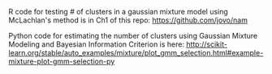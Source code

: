 R code for testing # of clusters in a gaussian mixture model using McLachlan's method is in Ch1 of this repo: https://github.com/jovo/nam

Python code for estimating the number of clusters using Gaussian Mixture Modeling and Bayesian Information Criterion is here:
http://scikit-learn.org/stable/auto_examples/mixture/plot_gmm_selection.html#example-mixture-plot-gmm-selection-py

